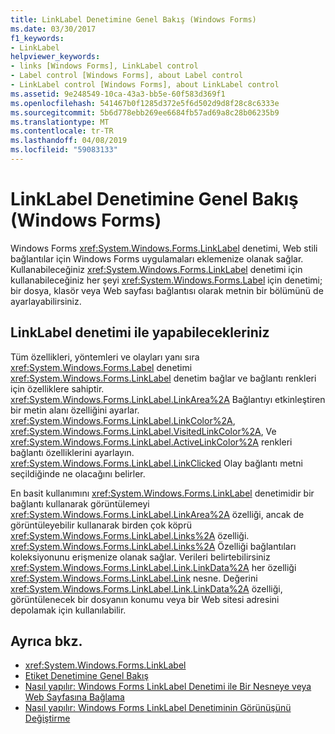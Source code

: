 ```yaml
---
title: LinkLabel Denetimine Genel Bakış (Windows Forms)
ms.date: 03/30/2017
f1_keywords:
- LinkLabel
helpviewer_keywords:
- links [Windows Forms], LinkLabel control
- Label control [Windows Forms], about Label control
- LinkLabel control [Windows Forms], about LinkLabel control
ms.assetid: 9e248549-10ca-43a3-bb5e-60f583d369f1
ms.openlocfilehash: 541467b0f1285d372e5f6d502d9d8f28c8c6333e
ms.sourcegitcommit: 5b6d778ebb269ee6684fb57ad69a8c28b06235b9
ms.translationtype: MT
ms.contentlocale: tr-TR
ms.lasthandoff: 04/08/2019
ms.locfileid: "59083133"
---
```

# <a name="linklabel-control-overview-windows-forms"></a>LinkLabel Denetimine Genel Bakış (Windows Forms)
Windows Forms <xref:System.Windows.Forms.LinkLabel> denetimi, Web stili bağlantılar için Windows Forms uygulamaları eklemenize olanak sağlar. Kullanabileceğiniz <xref:System.Windows.Forms.LinkLabel> denetimi için kullanabileceğiniz her şeyi <xref:System.Windows.Forms.Label> için denetimi; bir dosya, klasör veya Web sayfası bağlantısı olarak metnin bir bölümünü de ayarlayabilirsiniz.  
  
## <a name="what-you-can-do-with-the-linklabel-control"></a>LinkLabel denetimi ile yapabilecekleriniz  
 Tüm özellikleri, yöntemleri ve olayları yanı sıra <xref:System.Windows.Forms.Label> denetimi <xref:System.Windows.Forms.LinkLabel> denetim bağlar ve bağlantı renkleri için özelliklere sahiptir. <xref:System.Windows.Forms.LinkLabel.LinkArea%2A> Bağlantıyı etkinleştiren bir metin alanı özelliğini ayarlar. <xref:System.Windows.Forms.LinkLabel.LinkColor%2A>, <xref:System.Windows.Forms.LinkLabel.VisitedLinkColor%2A>, Ve <xref:System.Windows.Forms.LinkLabel.ActiveLinkColor%2A> renkleri bağlantı özelliklerini ayarlayın. <xref:System.Windows.Forms.LinkLabel.LinkClicked> Olay bağlantı metni seçildiğinde ne olacağını belirler.  
  
 En basit kullanımını <xref:System.Windows.Forms.LinkLabel> denetimidir bir bağlantı kullanarak görüntülemeyi <xref:System.Windows.Forms.LinkLabel.LinkArea%2A> özelliği, ancak de görüntüleyebilir kullanarak birden çok köprü <xref:System.Windows.Forms.LinkLabel.Links%2A> özelliği. <xref:System.Windows.Forms.LinkLabel.Links%2A> Özelliği bağlantıları koleksiyonunu erişmenize olanak sağlar. Verileri belirtebilirsiniz <xref:System.Windows.Forms.LinkLabel.Link.LinkData%2A> her özelliği <xref:System.Windows.Forms.LinkLabel.Link> nesne. Değerini <xref:System.Windows.Forms.LinkLabel.Link.LinkData%2A> özelliği, görüntülenecek bir dosyanın konumu veya bir Web sitesi adresini depolamak için kullanılabilir.  
  
## <a name="see-also"></a>Ayrıca bkz.

- <xref:System.Windows.Forms.LinkLabel>
- [Etiket Denetimine Genel Bakış](label-control-overview-windows-forms.md)
- [Nasıl yapılır: Windows Forms LinkLabel Denetimi ile Bir Nesneye veya Web Sayfasına Bağlama](link-to-an-object-or-web-page-with-wf-linklabel-control.md)
- [Nasıl yapılır: Windows Forms LinkLabel Denetiminin Görünüşünü Değiştirme](how-to-change-the-appearance-of-the-windows-forms-linklabel-control.md)

